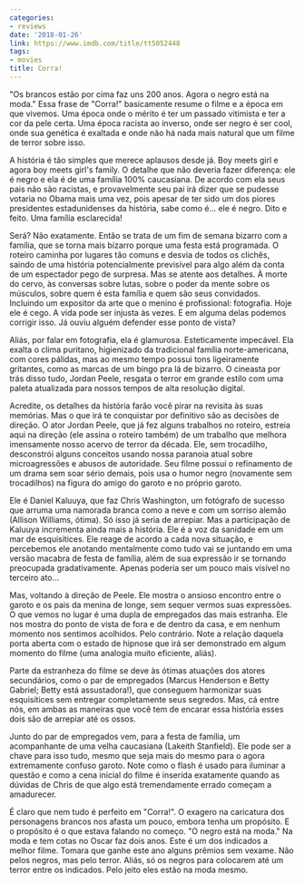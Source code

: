 ```yaml
---
categories:
- reviews
date: '2018-01-26'
link: https://www.imdb.com/title/tt5052448
tags:
- movies
title: Corra!
---
```


"Os brancos estão por cima faz uns 200 anos. Agora o negro está na moda." Essa frase de "Corra!" basicamente resume o filme e a época em que vivemos. Uma época onde o mérito é ter um passado vitimista e ter a cor da pele certa. Uma época racista ao inverso, onde ser negro é ser cool, onde sua genética é exaltada e onde não há nada mais natural que um filme de terror sobre isso.

A história é tão simples que merece aplausos desde já. Boy meets girl e agora boy meets girl's family. O detalhe que não deveria fazer diferença: ele é negro e ela é de uma família 100% caucasiana. De acordo com ela seus pais não são racistas, e provavelmente seu pai irá dizer que se pudesse votaria no Obama mais uma vez, pois apesar de ter sido um dos piores presidentes estadunidenses da história, sabe como é... ele é negro. Dito e feito. Uma família esclarecida!

Será? Não exatamente. Então se trata de um fim de semana bizarro com a família, que se torna mais bizarro porque uma festa está programada. O roteiro caminha por lugares tão comuns e desvia de todos os clichês, saindo de uma história potencialmente previsível para algo além da conta de um espectador pego de surpresa. Mas se atente aos detalhes. À morte do cervo, às conversas sobre lutas, sobre o poder da mente sobre os músculos, sobre quem é esta família e quem são seus convidados. Incluindo um expositor da arte que o menino é profissional: fotografia. Hoje ele é cego. A vida pode ser injusta às vezes. E em alguma delas podemos corrigir isso. Já ouviu alguém defender esse ponto de vista?

Aliás, por falar em fotografia, ela é glamurosa. Esteticamente impecável. Ela exalta o clima puritano, higienizado da tradicional família norte-americana, com cores pálidas, mas ao mesmo tempo possui tons ligeiramente gritantes, como as marcas de um bingo pra lá de bizarro. O cineasta por trás disso tudo, Jordan Peele, resgata o terror em grande estilo com uma paleta atualizada para nossos tempos de alta resolução digital.

Acredite, os detalhes da história farão você pirar na revisita às suas memórias. Mas o que irá te conquistar por definitivo são as decisões de direção. O ator Jordan Peele, que já fez alguns trabalhos no roteiro, estreia aqui na direção (ele assina o roteiro também) de um trabalho que melhora imensamente nosso acervo de terror da década. Ele, sem trocadilho, desconstrói alguns conceitos usando nossa paranoia atual sobre microagressões e abusos de autoridade. Seu filme possui o refinamento de um drama sem soar sério demais, pois usa o humor negro (novamente sem trocadilhos) na figura do amigo do garoto e no próprio garoto.

Ele é Daniel Kaluuya, que faz Chris Washington, um fotógrafo de sucesso que arruma uma namorada branca como a neve e com um sorriso alemão (Allison Williams, ótima). Só isso já seria de arrepiar. Mas a participação de Kaluuya incrementa ainda mais a história. Ele é a voz da sanidade em um mar de esquisitices. Ele reage de acordo a cada nova situação, e percebemos ele anotando mentalmente como tudo vai se juntando em uma versão macabra de festa de família, além de sua expressão ir se tornando preocupada gradativamente. Apenas poderia ser um pouco mais visível no terceiro ato...

Mas, voltando à direção de Peele. Ele mostra o ansioso encontro entre o garoto e os pais da menina de longe, sem sequer vermos suas expressões. O que vemos no lugar é uma dupla de empregados das mais estranha. Ele nos mostra do ponto de vista de fora e de dentro da casa, e em nenhum momento nos sentimos acolhidos. Pelo contrário. Note a relação daquela porta aberta com o estado de hipnose que irá ser demonstrado em algum momento do filme (uma analogia muito eficiente, aliás).

Parte da estranheza do filme se deve às ótimas atuações dos atores secundários, como o par de empregados (Marcus Henderson e Betty Gabriel; Betty está assustadora!), que conseguem harmonizar suas esquisitices sem entregar completamente seus segredos. Mas, cá entre nós, em ambas as maneiras que você tem de encarar essa história esses dois são de arrepiar até os ossos.

Junto do par de empregados vem, para a festa de família, um acompanhante de uma velha caucasiana (Lakeith Stanfield). Ele pode ser a chave para isso tudo, mesmo que seja mais do mesmo para o agora extremamente confuso garoto. Note como o flash é usado para iluminar a questão e como a cena inicial do filme é inserida exatamente quando as dúvidas de Chris de que algo está tremendamente errado começam a amadurecer.

É claro que nem tudo é perfeito em "Corra!". O exagero na caricatura dos personagens brancos nos afasta um pouco, embora tenha um propósito. E o propósito é o que estava falando no começo. "O negro está na moda." Na moda e tem cotas no Oscar faz dois anos. Este é um dos indicados a melhor filme. Tomara que ganhe este ano alguns prêmios sem vexame. Não pelos negros, mas pelo terror. Aliás, só os negros para colocarem até um terror entre os indicados. Pelo jeito eles estão na moda mesmo.
